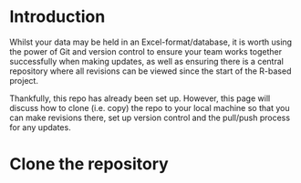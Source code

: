 # Introduction

Whilst your data may be held in an Excel-format/database, it is worth using the power of Git and version control to ensure your team works together successfully when making updates, as well as ensuring there is a central repository where all revisions can be viewed since the start of the R-based project.

Thankfully, this repo has already been set up. However, this page will discuss how to clone (i.e. copy) the repo to your local machine so that you can make revisions there, set up version control and the pull/push process for any updates.

# Clone the repository